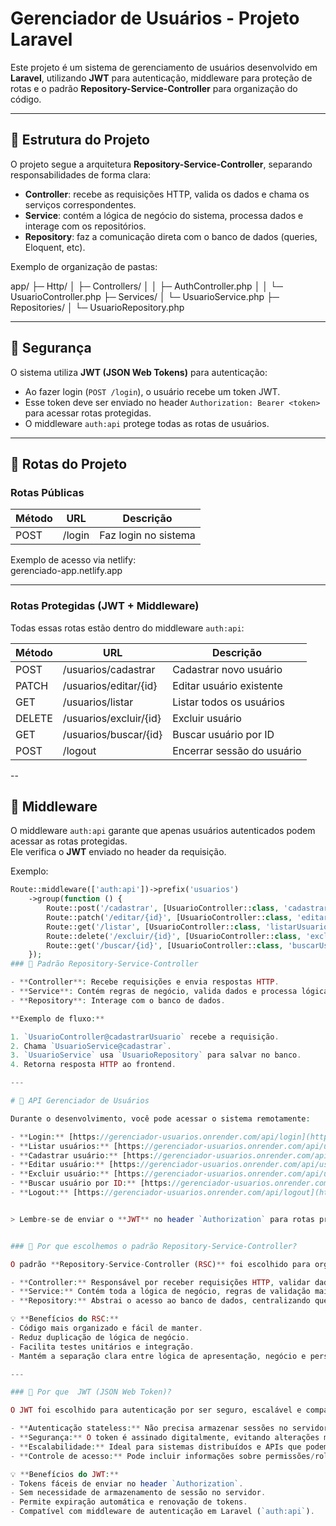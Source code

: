 # Gerenciador de Usuários - Projeto Laravel

Este projeto é um sistema de gerenciamento de usuários desenvolvido em **Laravel**, utilizando **JWT** para autenticação, middleware para proteção de rotas e o padrão **Repository-Service-Controller** para organização do código.

---

## 🔹 Estrutura do Projeto

O projeto segue a arquitetura **Repository-Service-Controller**, separando responsabilidades de forma clara:

- **Controller**: recebe as requisições HTTP, valida os dados e chama os serviços correspondentes.
- **Service**: contém a lógica de negócio do sistema, processa dados e interage com os repositórios.
- **Repository**: faz a comunicação direta com o banco de dados (queries, Eloquent, etc).

Exemplo de organização de pastas:

app/
├─ Http/
│ ├─ Controllers/
│ │ ├─ AuthController.php
│ │ └─ UsuarioController.php
├─ Services/
│ └─ UsuarioService.php
├─ Repositories/
│ └─ UsuarioRepository.php

---

## 🔹 Segurança

O sistema utiliza **JWT (JSON Web Tokens)** para autenticação:

- Ao fazer login (`POST /login`), o usuário recebe um token JWT.
- Esse token deve ser enviado no header `Authorization: Bearer <token>` para acessar rotas protegidas.
- O middleware `auth:api` protege todas as rotas de usuários.

---

## 🔹 Rotas do Projeto

### Rotas Públicas

| Método | URL                         | Descrição               |
|--------|----------------------------|------------------------|
| POST   | /login                     | Faz login no sistema   |

Exemplo de acesso via netlify:  
gerenciado-app.netlify.app

---

### Rotas Protegidas (JWT + Middleware)

Todas essas rotas estão dentro do middleware `auth:api`:

| Método  | URL                          | Descrição                    |
|---------|-----------------------------|-------------------------------|
| POST    | /usuarios/cadastrar          | Cadastrar novo usuário       |
| PATCH   | /usuarios/editar/{id}        | Editar usuário existente     |
| GET     | /usuarios/listar             | Listar todos os usuários     |
| DELETE  | /usuarios/excluir/{id}       | Excluir usuário             |
| GET     | /usuarios/buscar/{id}        | Buscar usuário por ID       |
| POST    | /logout                      | Encerrar sessão do usuário  |


--

## 🔹 Middleware

O middleware `auth:api` garante que apenas usuários autenticados podem acessar as rotas protegidas.  
Ele verifica o **JWT** enviado no header da requisição.

Exemplo:

```php
Route::middleware(['auth:api'])->prefix('usuarios')
    ->group(function () {
        Route::post('/cadastrar', [UsuarioController::class, 'cadastrarUsuario']);
        Route::patch('/editar/{id}', [UsuarioController::class, 'editarUsuario']);
        Route::get('/listar', [UsuarioController::class, 'listarUsuarios']);
        Route::delete('/excluir/{id}', [UsuarioController::class, 'excluirUsuario']);
        Route::get('/buscar/{id}', [UsuarioController::class, 'buscarUsuario']);
    });
### 🔹 Padrão Repository-Service-Controller

- **Controller**: Recebe requisições e envia respostas HTTP.  
- **Service**: Contém regras de negócio, valida dados e processa lógica.  
- **Repository**: Interage com o banco de dados.  

**Exemplo de fluxo:**  

1. `UsuarioController@cadastrarUsuario` recebe a requisição.  
2. Chama `UsuarioService@cadastrar`.  
3. `UsuarioService` usa `UsuarioRepository` para salvar no banco.  
4. Retorna resposta HTTP ao frontend.  

---

# 📌 API Gerenciador de Usuários

Durante o desenvolvimento, você pode acessar o sistema remotamente:

- **Login:** [https://gerenciador-usuarios.onrender.com/api/login](https://gerenciador-usuarios.onrender.com/api/login)  
- **Listar usuários:** [https://gerenciador-usuarios.onrender.com/api/usuarios/listar](https://gerenciador-usuarios.onrender.com/api/usuarios/listar)  
- **Cadastrar usuário:** [https://gerenciador-usuarios.onrender.com/api/usuarios/cadastrar](https://gerenciador-usuarios.onrender.com/api/usuarios/cadastrar)  
- **Editar usuário:** [https://gerenciador-usuarios.onrender.com/api/usuarios/editar/{id}](https://gerenciador-usuarios.onrender.com/api/usuarios/editar/1)  
- **Excluir usuário:** [https://gerenciador-usuarios.onrender.com/api/usuarios/excluir/{id}](https://gerenciador-usuarios.onrender.com/api/usuarios/excluir/3)  
- **Buscar usuário por ID:** [https://gerenciador-usuarios.onrender.com/api/usuarios/buscar/{id}](https://gerenciador-usuarios.onrender.com/api/usuarios/buscar/1)  
- **Logout:** [https://gerenciador-usuarios.onrender.com/api/logout](https://gerenciador-usuarios.onrender.com/api/logout)  


> Lembre-se de enviar o **JWT** no header `Authorization` para rotas protegidas.


### 🔹 Por que escolhemos o padrão Repository-Service-Controller?

O padrão **Repository-Service-Controller (RSC)** foi escolhido para organizar melhor o código, separar responsabilidades e facilitar a manutenção do sistema:

- **Controller:** Responsável por receber requisições HTTP, validar dados básicos e retornar respostas ao cliente. Mantém o código limpo, sem lógica de negócio complexa.  
- **Service:** Contém toda a lógica de negócio, regras de validação mais complexas e processamento de dados. Facilita testes unitários e reutilização da lógica em diferentes partes do sistema.  
- **Repository:** Abstrai o acesso ao banco de dados, centralizando queries e operações de persistência. Isso permite trocar facilmente o banco ou otimizar queries sem impactar a camada de serviço.

💡 **Benefícios do RSC:**
- Código mais organizado e fácil de manter.  
- Reduz duplicação de lógica de negócio.  
- Facilita testes unitários e integração.  
- Mantém a separação clara entre lógica de apresentação, negócio e persistência.

---

### 🔹 Por que  JWT (JSON Web Token)?

O JWT foi escolhido para autenticação por ser seguro, escalável e compatível com APIs RESTful:

- **Autenticação stateless:** Não precisa armazenar sessões no servidor; o token carrega as informações do usuário.  
- **Segurança:** O token é assinado digitalmente, evitando alterações maliciosas.  
- **Escalabilidade:** Ideal para sistemas distribuídos e APIs que podem ser consumidas por diferentes clientes (web, mobile, etc).  
- **Controle de acesso:** Pode incluir informações sobre permissões/roles dentro do payload, facilitando a autorização via middleware.

💡 **Benefícios do JWT:**
- Tokens fáceis de enviar no header `Authorization`.  
- Sem necessidade de armazenamento de sessão no servidor.  
- Permite expiração automática e renovação de tokens.  
- Compatível com middleware de autenticação em Laravel (`auth:api`).  
